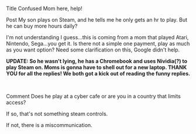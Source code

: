 Title
Confused Mom here, help!

Post
My son plays on Steam, and he tells me he only gets an hr to play.  But he can buy more hours daily?

I'm not understanding I guess...this is coming from a mom that played Atari, Nintendo, Sega...you get it. Is there not a simple one payment, play as much as you want option?  Need some clarification on this, Google didn't help.

**UPDATE: So he wasn't lying, he has a Chromebook and uses Nividia(?) to play Steam on.  Moms is gonna have to shell out for a new laptop.  THANK YOU for all the replies!  We both got a kick out of reading the funny replies.**

&#x200B;

Comment
Does he play at a cyber cafe or are you in a country that limits access?

If so, that's not something steam controls.

If not, there is a miscommunication.
